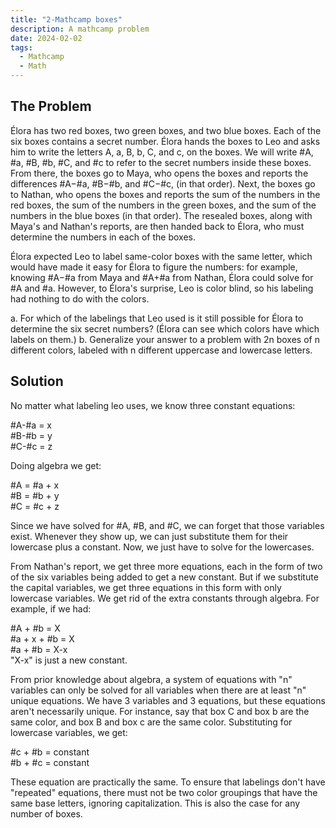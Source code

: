 ```yaml
---
title: "2-Mathcamp boxes"
description: A mathcamp problem
date: 2024-02-02
tags:
  - Mathcamp
  - Math
---
```

## The Problem
Élora has two red boxes, two green boxes, and two blue boxes. Each of the six boxes contains a secret number. Élora hands the boxes to Leo and asks him to write the letters A, a, B, b, C, and c, on the boxes. We will write #A, #a, #B, #b, #C, and #c to refer to the secret numbers inside these boxes.
From there, the boxes go to Maya, who opens the boxes and reports the differences #A−#a, #B−#b, and #C−#c, (in that order). Next, the boxes go to Nathan, who opens the boxes and reports the sum of the numbers in the red boxes, the sum of the numbers in the green boxes, and the sum of the numbers in the blue boxes (in that order). The resealed boxes, along with Maya's and Nathan's reports, are then handed back to Élora, who must determine the numbers in each of the boxes.

Élora expected Leo to label same-color boxes with the same letter, which would have made it easy for Élora to figure the numbers: for example, knowing #A−#a from Maya and #A+#a from Nathan, Élora could solve for #A and #a. However, to Élora's surprise, Leo is color blind, so his labeling had nothing to do with the colors.

a. For which of the labelings that Leo used is it still possible for Élora to determine the six secret numbers? (Élora can see which colors have which labels on them.)
b. Generalize your answer to a problem with 2n boxes of n different colors, labeled with n different uppercase and lowercase letters.

## Solution
No matter what labeling leo uses, we know three constant equations:

#A-#a = x  
#B-#b = y  
#C-#c = z  

Doing algebra we get:

#A = #a + x  
#B = #b + y  
#C = #c + z  

Since we have solved for #A, #B, and #C, we can forget that those variables exist. Whenever they show up, we can just substitute them for their lowercase plus a constant. Now, we just have to solve for the lowercases.

From Nathan's report, we get three more equations, each in the form of two of the six variables being added to get a new constant. But if we substitute the capital variables, we get three equations in this form with only lowercase variables. We get rid of the extra constants through algebra. For example, if we had:

#A + #b = X  
#a + x + #b = X  
#a + #b = X-x  
"X-x" is just a new constant.  

From prior knowledge about algebra, a system of equations with "n" variables can only be solved for all variables when there are at least "n" unique equations. We have 3 variables and 3 equations, but these equations aren't necessarily unique. For instance, say that box C and box b are the same color, and box B and box c are the same color. Substituting for lowercase variables, we get:

#c + #b = constant  
#b + #c = constant  

These equation are practically the same. To ensure that labelings don't have "repeated" equations, there must not be two color groupings that have the same base letters, ignoring capitalization. This is also the case for any number of boxes.

